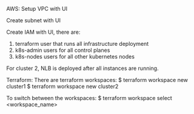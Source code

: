 AWS:
Setup VPC with UI

Create subnet with UI

Create IAM with UI, there are:
1. terraform user that runs all infrastructure deployment
2. k8s-admin users for all control planes
3. k8s-nodes users for all other kubernetes nodes

For cluster 2, NLB is deployed after all instances are running.

Terraform:
There are terraform workspaces:
$ terraform workspace new cluster1
$ terraform workspace new cluster2

To switch between the workspaces:
$ terraform workspace select <workspace_name>
